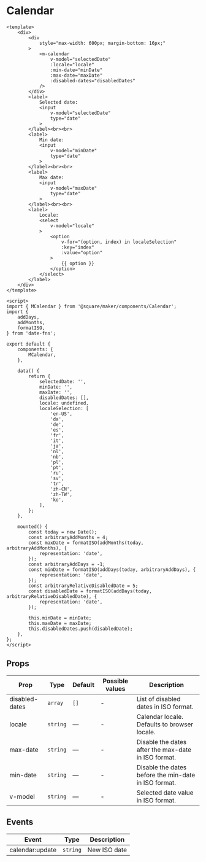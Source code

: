 # Calendar

```vue
<template>
	<div>
		<div
			style="max-width: 600px; margin-bottom: 16px;"
		>
			<m-calendar
				v-model="selectedDate"
				:locale="locale"
				:min-date="minDate"
				:max-date="maxDate"
				:disabled-dates="disabledDates"
			/>
		</div>
		<label>
			Selected date:
			<input
				v-model="selectedDate"
				type="date"
			>
		</label><br><br>
		<label>
			Min date:
			<input
				v-model="minDate"
				type="date"
			>
		</label><br><br>
		<label>
			Max date:
			<input
				v-model="maxDate"
				type="date"
			>
		</label><br><br>
		<label>
			Locale:
			<select
				v-model="locale"
			>
				<option
					v-for="(option, index) in localeSelection"
					:key="index"
					:value="option"
				>
					{{ option }}
				</option>
			</select>
		</label>
	</div>
</template>

<script>
import { MCalendar } from '@square/maker/components/Calendar';
import {
	addDays,
	addMonths,
	formatISO,
} from 'date-fns';

export default {
	components: {
		MCalendar,
	},

	data() {
		return {
			selectedDate: '',
			minDate: '',
			maxDate: '',
			disabledDates: [],
			locale: undefined,
			localeSelection: [
				'en-US',
				'da',
				'de',
				'es',
				'fr',
				'it',
				'ja',
				'nl',
				'nb',
				'pl',
				'pt',
				'ru',
				'sv',
				'tr',
				'zh-CN',
				'zh-TW',
				'ko',
			],
		};
	},

	mounted() {
		const today = new Date();
		const arbitraryAddMonths = 4;
		const maxDate = formatISO(addMonths(today, arbitraryAddMonths), {
			representation: 'date',
		});
		const arbitraryAddDays = -1;
		const minDate = formatISO(addDays(today, arbitraryAddDays), {
			representation: 'date',
		});
		const arbitraryRelativeDisabledDate = 5;
		const disabledDate = formatISO(addDays(today, arbitraryRelativeDisabledDate), {
			representation: 'date',
		});

		this.minDate = minDate;
		this.maxDate = maxDate;
		this.disabledDates.push(disabledDate);
	},
};
</script>
```

<!-- api-tables:start -->
## Props

| Prop           | Type     | Default | Possible values | Description                                          |
| -------------- | -------- | ------- | --------------- | ---------------------------------------------------- |
| disabled-dates | `array`  | `[]`    | -               | List of disabled dates in ISO format.                |
| locale         | `string` | —       | -               | Calendar locale. Defaults to browser locale.         |
| max-date       | `string` | —       | -               | Disable the dates after the max-date in ISO format.  |
| min-date       | `string` | —       | -               | Disable the dates before the min-date in ISO format. |
| v-model        | `string` | —       | -               | Selected date value in ISO format.                   |


## Events

| Event           | Type     | Description  |
| --------------- | -------- | ------------ |
| calendar:update | `string` | New ISO date |
<!-- api-tables:end -->
